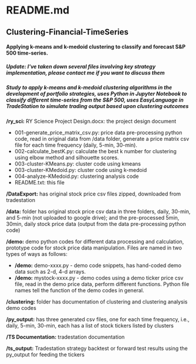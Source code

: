 # **README.md**
## **Clustering-Financial-TimeSeries** 
#### Applying k-means and k-medoid clustering to classify and forecast S&amp;P 500 time-series. 

##### Update: I've taken down several files involving key strategy implementation, please contact me if you want to discuss them

##### Study to apply k-means and k-medoid clustering algorithms in the development of portfolio strategies, uses Python in Jupyter Notebook to classify different time-series from the S&P 500, uses EasyLanguage in TradeStation to simulate trading output based upon clustering outcomes

**/ry_sci:**
RY Science Project Design.docx: the project design document

 - 001-generate_price_matrix_csv.py: price data pre-processing python code, read in original data from /data folder, generate a price matrix csv file for each time frequency (daily, 5-min, 30-min).
 - 002-calculate_bestK.py: calculate the best k number for clustering using elbow method and silhouette scores.
 - 003-cluster-KMeans.py: cluster code using kmeans
 - 003-cluster-KMedoid.py: cluster code using k-medoid
 - 004-analyze-KMedoid.py: clustering analysis code
 - README.txt: this file

**/DataExport:** has original stock price csv files zipped, downloaded from tradestation

**/data:** folder has original stock price csv data in three folders, daily, 30-min, and 5-min (not uploaded to google drive); and the pre-processed 5min, 30min, daily stock price data (output from the data pre-processing python code)

**/demo:** demo python codes for different data processing and calculation, prototype code for stock price data manipulation. Files are named in two types of ways as follows:

 - **/demo:** demo-xxxx.py - demo code snippets, has hand-coded demo data such as 2-d, 4-d arrays.
 - **/demo:** mystock-xxxx.py - demo codes using a demo ticker price csv file, read in the demo price data, perform different functions. Python file names tell the function of the demo codes in general.

**/clustering:** folder has documentation of clustering and clustering analysis demo codes

**/py_output:** has three generated csv files, one for each time frequency, i.e., daily, 5-min, 30-min, each has a list of stock tickers listed by clusters

**/TS Documentation:** tradestation documentation

**/ts_output:** Tradestation strategy backtest or forward test results using the py_output for feeding the tickers

	



